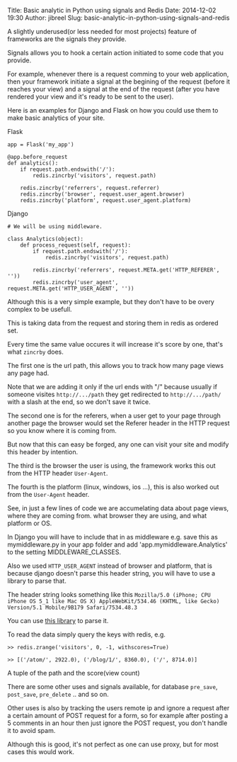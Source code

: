 Title: Basic analytic in Python using signals and Redis
Date: 2014-12-02 19:30
Author: jibreel
Slug: basic-analytic-in-python-using-signals-and-redis

A slightly underused(or less needed for most projects) feature of
frameworks are the signals they provide.

Signals allows you to hook a certain action initiated to some code that
you provide.

For example, whenever there is a request comming to your web
application, then your framework initiate a signal at the begining of
the request (before it reaches your view) and a signal at the end of the
request (after you have rendered your view and it's ready to be sent to
the user).

Here is an examples for Django and Flask on how you could use them to
make basic analytics of your site.

<span class="highlight-blue">Flask</span>

```
app = Flask('my_app')

@app.before_request
def analytics():
    if request.path.endswith('/'):
        redis.zincrby('visitors', request.path)

    redis.zincrby('referrers', request.referrer)
    redis.zincrby('browser', request.user_agent.browser)
    redis.zincrby('platform', request.user_agent.platform)
```

<span class="highlight-blue">Django</span>

```
# We will be using middleware.

class Analytics(object):
    def process_request(self, request):
        if request.path.endswith('/'):
            redis.zincrby('visitors', request.path)

        redis.zincrby('referrers', request.META.get('HTTP_REFERER', ''))
        redis.zincrby('user_agent', request.META.get('HTTP_USER_AGENT', ''))
```

Although this is a very simple example, but they don't have to be overy
complex to be usefull.

This is taking data from the request and storing them in redis as
ordered set.

Every time the same value occures it will increase it's score by one,
that's what `zincrby` does.

The first one is the url path, this allows you to track how many page
views any page had.

Note that we are adding it only if the url ends with "/" because usually
if someone visites `http://.../path` they
get redirected to `http://.../path/` with a
slash at the end, so we don't save it twice.

The second one is for the referers, when a user get to your page through
another page the browser would set the Referer header in the HTTP
request so you know where it is coming from.

But now that this can easy be forged, any one can visit your site and
modify this header by intention.

The third is the browser the user is using, the framework works this out
from the HTTP header `User-Agent`.

The fourth is the platform (linux, windows, ios ...), this is also
worked out from the `User-Agent` header.

See, in just a few lines of code we are accumelating data about page
views, where they are coming from. what browser they are using, and what
platform or OS.

In Django you will have to include that in as middleware e.g. save this
as mymiddleware.py in your app folder and add
'app.mymiddleware.Analytics' to the setting MIDDLEWARE\_CLASSES.

Also we used `HTTP_USER_AGENT` instead of
browser and platform, that is because django doesn't parse this header
string, you will have to use a library to parse that.

The header string looks something like this `Mozilla/5.0 (iPhone; CPU iPhone OS 5_1 like Mac OS X)
AppleWebKit/534.46 (KHTML, like Gecko) Version/5.1 Mobile/9B179
Safari/7534.48.3`

You can use [this library](https://pypi.python.org/pypi/user-agents/) to
parse it.

To read the data simply query the keys with redis, e.g.

```
>> redis.zrange('visitors', 0, -1, withscores=True)

>> [('/atom/', 2922.0), ('/blog/1/', 8360.0), ('/', 8714.0)]
```

A tuple of the path and the score(view count)

There are some other uses and signals available, for database `pre_save`,
`post_save`, `pre_delete` .. and so on.

Other uses is also by tracking the users remote ip and ignore a request
after a certain amount of POST request for a form, so for example after
posting a 5 comments in an hour then just ignore the POST request, you
don't handle it to avoid spam.

Although this is good, it's not perfect as one can use proxy, but for
most cases this would work.

